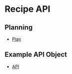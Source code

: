 # Recipe API

## Planning
* [Plan](./planning.md)

## Example API Object
* [API](https://raw.githubusercontent.com/domgaulton/recipes-api/master/recipe.json)
